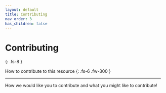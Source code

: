 ```yaml
---
layout: default
title: Contributing
nav_order: 3
has_children: false
---
```


# Contributing
{: .fs-8 }

How to contribute to this resource
{: .fs-6 .fw-300 }

---

How we would like you to contribute and what you might like to contribute!
